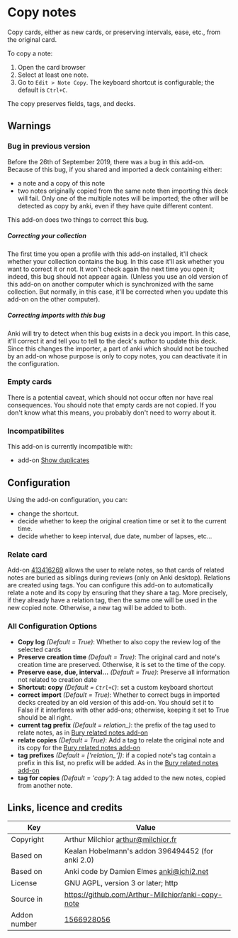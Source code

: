 # Copy notes

Copy cards, either as new cards, or preserving
intervals, ease, etc., from the original card.

To copy a note:
1. Open the card browser
2. Select at least one note.
3. Go to `Edit > Note Copy`. 
   The keyboard shortcut is configurable;
   the default is `Ctrl+C`.

The copy preserves fields, tags, and decks.

## Warnings

### Bug in previous version
Before the 26th of September 2019, there was a bug in this
add-on. Because of this bug, if you shared and imported a deck 
containing either:
* a note and a copy of this note
* two notes originally copied from the same note
then importing this deck will fail. Only one of the multiple notes will
be imported; the other will be detected as copy by anki, even if they
have quite different content.

This add-on does two things to correct this bug.
##### Correcting your collection
The first time you open a profile with this add-on installed, it'll
check whether your collection contains the bug. In this case it'll ask
whether you want to correct it or not. It won't check again the next time
you open it; indeed, this bug should not appear again. (Unless you use
an old version of this add-on on another computer which is
synchronized with the same collection. But normally, in this case,
it'll be corrected when you update this add-on on the other computer).

##### Correcting imports with this bug
Anki will try to detect when this bug exists in a deck you import. In
this case, it'll correct it and tell you to tell to the deck's author
to update this deck. Since this changes the importer, a
part of anki which should not be touched by an add-on whose purpose is
only to copy notes, you can deactivate it in the configuration.


### Empty cards
There is a potential caveat, which should not occur often nor have
real consequences. You should note that empty cards are not copied. If
you don't know what this means, you probably don't need to worry about
it.


### Incompatibilites
This add-on is currently incompatible with:
* add-on [Show duplicates](https://ankiweb.net/shared/info/865767531)


## Configuration
Using the add-on configuration, you can:
* change the shortcut.
* decide whether to keep the original creation time or set it to the current time.
* decide whether to keep interval, due date, number of lapses, etc...

### Relate card
Add-on [413416269](https://ankiweb.net/shared/info/413416269) allows the user
to relate notes, so that cards of related notes are buried as siblings
during reviews (only on Anki desktop). Relations are created using tags.
You can configure this add-on to automatically relate a note
and its copy by ensuring that they share a tag. More precisely, if
they already have a relation tag, then the same one will be used in
the new copied note. Otherwise, a new tag will be added to both.

### All Configuration Options
* **Copy log** *(Default = True)*: Whether to also copy the review log of the selected cards
* **Preserve creation time** *(Default = True)*: The original card and note's creation time are preserved. Otherwise, it is set to the time of the copy.
* **Preserve ease, due, interval...** *(Default = True)*: Preserve all information not related to creation date
* **Shortcut: copy** *(Default = `Ctrl+C`)*: set a custom keyboard shortcut
* **correct import** *(Default = True)*: Whether to correct bugs in imported decks created by an old version of this add-on. You should set it to False if it interferes with other add-ons; otherwise, keeping it set to True should be all right.
* **current tag prefix** *(Default = relation_)*: the prefix of the tag used to relate notes, as in [Bury related notes add-on](https://ankiweb.net/shared/info/413416269)
* **relate copies** *(Default = True)*: Add a tag to relate the original note and its copy for the [Bury related notes add-on](https://ankiweb.net/shared/info/413416269)
* **tag prefixes** *(Default = ['relation_'])*: if a copied note's tag contain a prefix in this list, no prefix will be added. As in the [Bury related notes add-on](https://ankiweb.net/shared/info/413416269)
* **tag for copies** *(Default = 'copy')*: A tag added to the new notes, copied from another note.

## Links, licence and credits

Key         |Value
------------|-------------------------------------------------------------------
Copyright   |Arthur Milchior <arthur@milchior.fr>
Based on    |Kealan Hobelmann's addon 396494452 (for anki 2.0)
Based on    |Anki code by Damien Elmes <anki@ichi2.net>
License     |GNU AGPL, version 3 or later; http|//www.gnu.org/licenses/agpl.html
Source in   |https://github.com/Arthur-Milchior/anki-copy-note
Addon number| [1566928056](https://ankiweb.net/shared/info/1566928056)
